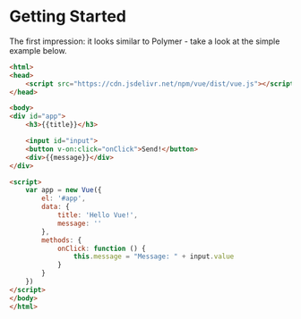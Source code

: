 # Getting Started

The first impression: it looks similar to Polymer - take a look at the simple example below.

```html
<html>
<head>
    <script src="https://cdn.jsdelivr.net/npm/vue/dist/vue.js"></script>
</head>

<body>
<div id="app">
    <h3>{{title}}</h3>

    <input id="input">
    <button v-on:click="onClick">Send!</button>
    <div>{{message}}</div>
</div>

<script>
    var app = new Vue({
        el: '#app',
        data: {
            title: 'Hello Vue!',
            message: ''
        },
        methods: {
            onClick: function () {
                this.message = "Message: " + input.value
            }
        }
    })
</script>
</body>
</html>
```
